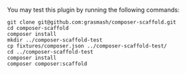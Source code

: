You may test this plugin by running the following commands:

```
git clone git@github.com:grasmash/composer-scaffold.git
cd composer-scaffold
composer install
mkdir ../composer-scaffold-test
cp fixtures/composer.json ../composer-scaffold-test/
cd ../composer-scaffold-test
composer install
composer composer:scaffold
```